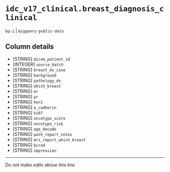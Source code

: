 # `idc_v17_clinical.breast_diagnosis_clinical`
`bq-1` | `bigquery-public-data`

## Column details
* [STRING]    `dicom_patient_id`
* [INTEGER]   `source_batch`
* [STRING]    `breast_dx_case`
* [STRING]    `background`
* [STRING]    `pathology_dx`
* [STRING]    `which_breast`
* [STRING]    `er`
* [STRING]    `pr`
* [STRING]    `her2`
* [STRING]    `e_cadherin`
* [STRING]    `ki67`
* [STRING]    `oncotype_score`
* [STRING]    `oncotype_risk`
* [STRING]    `age_decade`
* [STRING]    `path_report_notes`
* [STRING]    `mri_report_which_breast`
* [STRING]    `birad`
* [STRING]    `impression`

-------------------------------------------------------------------------------
*Do not make edits above this line.*
